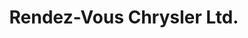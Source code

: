 ---
title: "Rendez-Vous Chrysler Ltd."
url: /grand-falls-grand-sault/rendez-vous-chrysler-ltd/
shop: Autohaus
---